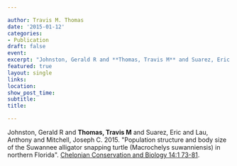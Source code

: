 ```yaml
---

author: Travis M. Thomas
date: '2015-01-12'
categories:
- Publication
draft: false
event: 
excerpt: "Johnston, Gerald R and **Thomas, Travis M** and Suarez, Eric and Lau, Anthony and Mitchell, Joseph C. 2015. Population structure and body size of the Suwannee alligator snapping turtle (Macrochelys suwanniensis) in northern Florida. [Chelonian Conservation and Biology 14:1 73-81](https://bioone.org/journals/chelonian-conservation-and-biology/volume-14/issue-1/ccab-14-01-73-81.1/Population-Structure-and-Body-Size-of-the-Suwannee-Alligator-Snapping/10.2744/ccab-14-01-73-81.1.full) "
featured: true
layout: single
links:
location: 
show_post_time: 
subtitle:   
title:

---
```


Johnston, Gerald R and **Thomas, Travis M** and Suarez, Eric and Lau, Anthony and Mitchell, Joseph C. 2015. "Population structure and body size of the Suwannee alligator snapping turtle (Macrochelys suwanniensis) in northern Florida". [Chelonian Conservation and Biology 14:1 73-81](https://bioone.org/journals/chelonian-conservation-and-biology/volume-14/issue-1/ccab-14-01-73-81.1/Population-Structure-and-Body-Size-of-the-Suwannee-Alligator-Snapping/10.2744/ccab-14-01-73-81.1.full).


